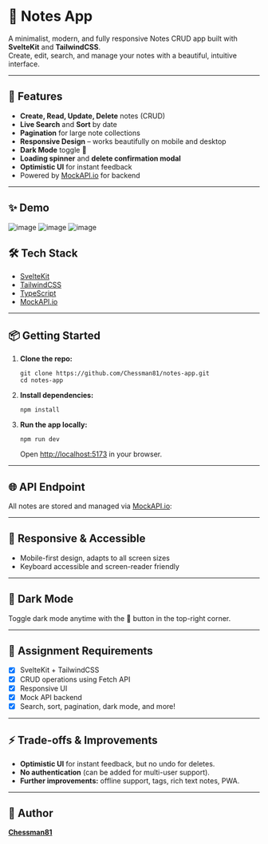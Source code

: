 # 📝 Notes App

A minimalist, modern, and fully responsive Notes CRUD app built with **SvelteKit** and **TailwindCSS**.  
Create, edit, search, and manage your notes with a beautiful, intuitive interface.

---

## 🚀 Features

- **Create, Read, Update, Delete** notes (CRUD)
- **Live Search** and **Sort** by date
- **Pagination** for large note collections
- **Responsive Design** – works beautifully on mobile and desktop
- **Dark Mode** toggle 🌙
- **Loading spinner** and **delete confirmation modal**
- **Optimistic UI** for instant feedback
- Powered by [MockAPI.io](https://mockapi.io/) for backend

---

## ✨ Demo
![image](https://github.com/user-attachments/assets/02f747d9-31ff-43ad-9779-0649c8e6b3d7)
![image](https://github.com/user-attachments/assets/b084645c-c7b3-4a35-b718-7f642aa5b4d0)
![image](https://github.com/user-attachments/assets/09251a6d-ff80-42ac-8c8f-7b561360461d)



## 🛠️ Tech Stack

- [SvelteKit](https://kit.svelte.dev/)
- [TailwindCSS](https://tailwindcss.com/)
- [TypeScript](https://www.typescriptlang.org/)
- [MockAPI.io](https://mockapi.io/)

---

## 📦 Getting Started

1. **Clone the repo:**
    ```
    git clone https://github.com/Chessman81/notes-app.git
    cd notes-app
    ```

2. **Install dependencies:**
    ```
    npm install
    ```

3. **Run the app locally:**
    ```
    npm run dev
    ```
    Open [http://localhost:5173](http://localhost:5173) in your browser.

---

## 🌐 API Endpoint

All notes are stored and managed via [MockAPI.io](https://mockapi.io/):

---

## 📱 Responsive & Accessible

- Mobile-first design, adapts to all screen sizes
- Keyboard accessible and screen-reader friendly

---

## 🎨 Dark Mode

Toggle dark mode anytime with the 🌙 button in the top-right corner.

---

## 📝 Assignment Requirements

- [x] SvelteKit + TailwindCSS
- [x] CRUD operations using Fetch API
- [x] Responsive UI
- [x] Mock API backend
- [x] Search, sort, pagination, dark mode, and more!

---

## ⚡ Trade-offs & Improvements

- **Optimistic UI** for instant feedback, but no undo for deletes.
- **No authentication** (can be added for multi-user support).
- **Further improvements:** offline support, tags, rich text notes, PWA.

---

## 👤 Author

**[Chessman81](https://github.com/Chessman81)**


 
